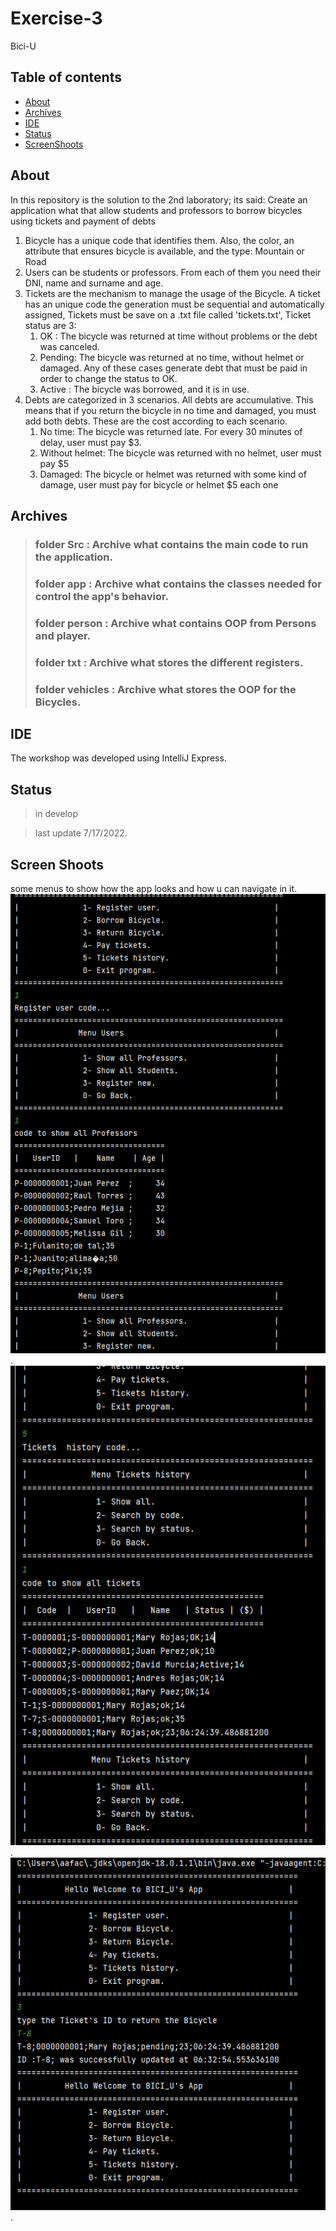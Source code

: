 # Exercise-3
 Bici-U

## Table of contents

- [About](#about)
- [Archives](#archives)
- [IDE](#ide)
- [Status](#status)
- [ScreenShoots](#screen-shoots)


## About
In this repository is the solution to the 2nd laboratory; its said: 
Create an application what  that allow students and professors to borrow bicycles using tickets and payment of debts
1. Bicycle has a unique code that identifies them. Also, the color, an
   attribute that ensures bicycle is available, and the type: Mountain or Road
2. Users can be students or professors. From each of them you need their DNI, name and
   surname and age.
3. Tickets are the mechanism to manage the usage of the Bicycle. A ticket has an unique
   code the generation must be sequential and automatically assigned, Tickets must be save on a .txt file
   called 'tickets.txt', Ticket status are 3:
   1. OK     : The bicycle was returned at time without problems or the debt was canceled.
   2. Pending: The bicycle was returned at no time, without helmet or damaged. Any of  these cases generate debt that must be paid in order to change the status to OK.
   3. Active : The bicycle was borrowed, and it is in use.
4. Debts are categorized in 3 scenarios. All debts are accumulative.
   This means that if you return the bicycle in no time and damaged, you must add both
   debts. These are the cost according to each scenario.
   1. No time: The bicycle was returned late. For every 30 minutes of delay, user must
      pay $3.
   2. Without helmet: The bicycle was returned with no helmet, user must pay $5
   3. Damaged: The bicycle or helmet was returned with some kind of damage, user must pay for bicycle or helmet $5 each one


## Archives

> ### folder Src             : Archive what contains the main code to run  the application. 
> ### folder app             : Archive what contains the classes needed for control the app's behavior.
> ### folder person          : Archive what contains OOP from  Persons and player.
> ### folder txt             : Archive what stores the different registers.
> ### folder vehicles        : Archive what stores the OOP for the Bicycles.
>
## IDE

The workshop was developed using IntelliJ Express.  



## Status
>in develop

>last update 7/17/2022.    

## Screen Shoots
some menus to  show how the app looks and how u  can  navigate in it.
<img src="src/screenshots/autoassigante ID + users.png"/>.  
<img src="src/screenshots/history + filters.png"/>.
<img src="src/screenshots/menu +updates.png"/>.
